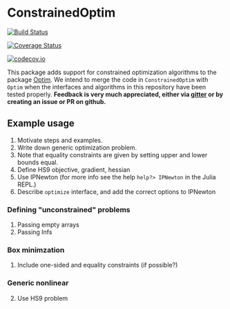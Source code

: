 # ConstrainedOptim

[![Build Status](https://travis-ci.org/JuliaNLSolvers/ConstrainedOptim.jl.svg?branch=master)](https://travis-ci.org/JuliaNLSolvers/ConstrainedOptim.jl)

[![Coverage Status](https://coveralls.io/repos/JuliaNLSolvers/ConstrainedOptim.jl/badge.svg?branch=master&service=github)](https://coveralls.io/github/JuliaNLSolvers/ConstrainedOptim.jl?branch=master)

[![codecov.io](http://codecov.io/github/JuliaNLSolvers/ConstrainedOptim.jl/coverage.svg?branch=master)](http://codecov.io/github/JuliaNLSolvers/ConstrainedOptim.jl?branch=master)

This package adds support for constrained optimization algorithms
to the package [Optim](https://github.com/JuliaNLSolvers/Optim.jl).
We intend to merge the code in `ConstrainedOptim` with `Optim` when
the interfaces and algorithms in this repository have been tested properly.
**Feedback is very much appreciated, either via [gitter](https://gitter.im/JuliaNLSolvers/Lobby)
or by creating an issue or PR on github.**

## Example usage

1. Motivate steps and examples.
2. Write down generic optimization problem.
3. Note that equality constraints are given by setting upper and lower bounds equal.
2. Define HS9 objective, gradient, hessian
5. Use IPNewton (for more info see the help `help?> IPNewton` in the Julia REPL.)
6. Describe `optimize` interface, and add the correct options to IPNewton

### Defining "unconstrained" problems

1. Passing empty arrays
2. Passing Infs

### Box minimzation

1. Include one-sided and equality constraints (if possible?)

### Generic nonlinear

2. Use HS9 problem
